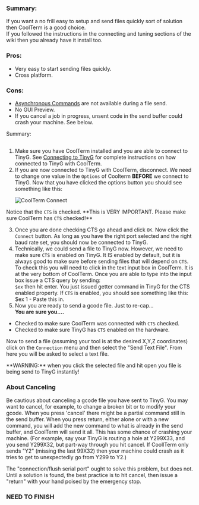 ### Summary:
If you want a no frill easy to setup and send files quickly sort of solution then CoolTerm is a good choice.<br>If you followed the instructions in the connecting and tuning sections of the wiki then you already have it install too.
### Pros:
* Very easy to start sending files quickly.
* Cross platform.

### Cons:
* [Asynchronous Commands](https://github.com/synthetos/TinyG/wiki/JSON-Flow-Control-Specification#async-commands) are not available during a file send. 
* No GUI Preview.
* If you cancel a job in progress, unsent code in the send buffer could crash your machine. See below.

Summary:
##

1. Make sure you have CoolTerm installed and you are able to connect to TinyG.  See [Connecting to TinyG](https://github.com/synthetos/TinyG/wiki/Connecting-TinyG#establish-usb-connection) for complete instructions on how connected to TinyG with CoolTerm.<br>
2. If you are now connected to TinyG with CoolTerm, disconnect.  We need to change one value in the <code>Options</code> of Coolterm **BEFORE** we connect to TinyG.  Now that you have clicked the options button you should see something like this:<p>
![CoolTerm Connect](https://farm8.staticflickr.com/7471/15846337390_23d505b552_o_d.png)
<p>Notice that the <code>CTS</code> is checked.  **This is VERY IMPORTANT.  Please make sure CoolTerm has <code>CTS</code> checked!**<p>

3. Once you are done checking CTS go ahead and click <code>OK</code>.  Now click the <code>Connect</code> button.  As long as you have the right port selected and the right baud rate set, you should now be connected to TinyG.<br>
4.  Technically, we could send a file to TinyG now.  However, we need to make sure <code>CTS</code> is enabled on TinyG.  It IS enabled by default, but it is always good to make sure before sending files that will depend on <code>CTS</code>.  To check this you will need to click in the text input box in CoolTerm.  It is at the very bottom of CoolTerm.  Once you are able to type into the input box issue a CTS query by sending: <br><code>$ex</code> then hit enter.  You just issued getter command in TinyG for the CTS enabled property.  If <code>CTS</code> is enabled, you should see something like this:<br>
$ex 1 - Paste this in.
5.  Now you are ready to send a gcode file.  Just to re-cap... <br>
**You are sure you....<p>**

  * Checked to make sure CoolTerm was connected with <code>CTS</code> checked.
  * Checked to make sure TinyG has <code>CTS</code> enabled on the hardware.
<p>
Now to send a file (assuming your tool is at the desired X,Y,Z coordinates) click on the <code>Connection</code> menu and then select the "Send Text File".  From here you will be asked to select a text file. <p>**WARNING:** when you click the selected file and hit open you file is being send to TinyG instantly!<p>

### About Canceling
Be cautious about canceling a gcode file you have sent to TinyG. You may want to cancel, for example, to change a broken bit or to modify your gcode. When you press 'cancel' there might be a partial command still in the send buffer.  When you press return, either alone or with a new command, you will add the new command to what is already in the send buffer, and CoolTerm will send it all. This has some chance of crashing your machine.  (For example, say your TinyG is routing a hole at Y299X33, and you send Y299X32, but part-way through you hit cancel. If CoollTerm only sends "Y2" (missing the last 99X32) then your machine could crash as it tries to get to unexpectedly go from Y299 to Y2.)<p>

The "connection/flush serial port" ought to solve this problem, but does not. Until a solution is found, the best practice is to hit cancel, then issue a "return" with your hand poised by the emergency stop.<p>

### **NEED TO FINISH**
